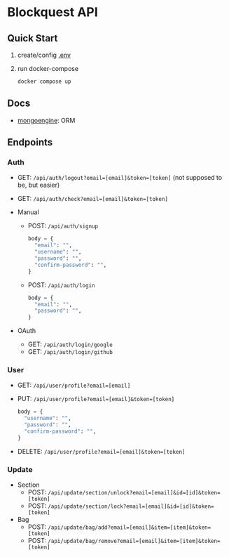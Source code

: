 # Blockquest API

## Quick Start

1. create/config [.env](.env.sample)

2. run docker-compose

   ```bash
   docker compose up
   ```

## Docs

- [mongoengine](http://docs.mongoengine.org/tutorial.html): ORM

## Endpoints

### Auth

- GET: `/api/auth/logout?email=[email]&token=[token]` (not supposed to be, but easier)
- GET: `/api/auth/check?email=[email]&token=[token]`

- Manual

  - POST: `/api/auth/signup`

    ```py
    body = {
      "email": "",
      "username": "",
      "password": "",
      "confirm-password": "",
    }
    ```

  - POST: `/api/auth/login`

    ```py
    body = {
      "email": "",
      "password": "",
    }
    ```

- OAuth
  - GET: `/api/auth/login/google`
  - GET: `/api/auth/login/github`

### User

- GET: `/api/user/profile?email=[email]`

- PUT: `/api/user/profile?email=[email]&token=[token]`

  ```py
  body = {
    "username": "",
    "password": "",
    "confirm-password": "",
  }
  ```

- DELETE: `/api/user/profile?email=[email]&token=[token]`

### Update

- Section
  - POST: `/api/update/section/unlock?email=[email]&id=[id]&token=[token]`
  - POST: `/api/update/section/lock?email=[email]&id=[id]&token=[token]`
- Bag
  - POST: `/api/update/bag/add?email=[email]&item=[item]&token=[token]`
  - POST: `/api/update/bag/remove?email=[email]&item=[item]&token=[token]`
